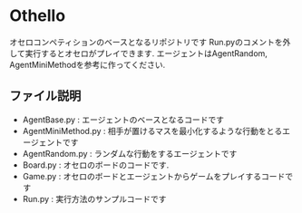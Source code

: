 # Othello

オセロコンペティションのベースとなるリポジトリです
Run.pyのコメントを外して実行するとオセロがプレイできます.
エージェントはAgentRandom, AgentMiniMethodを参考に作ってください.

## ファイル説明
- AgentBase.py : エージェントのベースとなるコードです
- AgentMiniMethod.py : 相手が置けるマスを最小化するような行動をとるエージェントです
- AgentRandom.py : ランダムな行動をするエージェントです
- Board.py : オセロのボードのコードです. 
- Game.py : オセロのボードとエージェントからゲームをプレイするコードです
- Run.py : 実行方法のサンプルコードです

